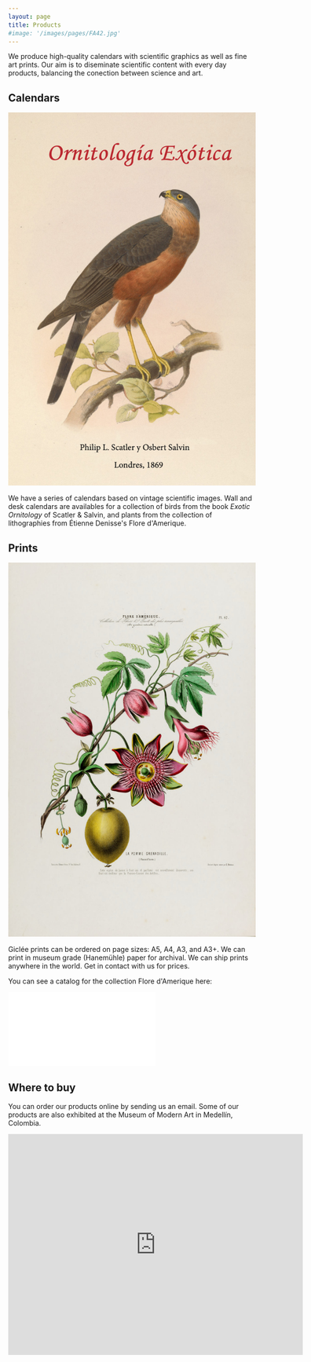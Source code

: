 ```yaml
---
layout: page
title: Products
#image: '/images/pages/FA42.jpg'
---
```


We produce high-quality calendars with scientific graphics as well as fine art prints. Our aim is to diseminate scientific content with every day products, balancing the conection between science and art.

## Calendars

![Calendario Ornitología Exotica](/images/pages/calendarOrnitologiaExotica.png)

We have a series of calendars based on vintage scientific images. Wall and desk calendars are availables for a collection of birds from the book *Exotic Ornitology* of Scatler & Salvin, and plants from the collection of lithographies from Étienne Denisse's Flore d'Amerique.   

## Prints
![Print](/images/pages/FA42.jpg)

Giclée prints can be ordered on page sizes: A5, A4, A3, and A3+. We can print in museum grade (Hanemühle) paper for archival. We can ship prints anywhere in the world. Get in contact with us for prices. 

You can see a catalog for the collection Flore d'Amerique here:

<embed src="/images/catalogFloreAmerique.pdf" type="application/pdf" />

## Where to buy
You can order our products online by sending us an email. Some of our products are also exhibited at the Museum of Modern Art in Medellín, Colombia. 

<iframe src="https://www.google.com/maps/embed?pb=!1m18!1m12!1m3!1d3966.303912025669!2d-75.57613033410587!3d6.22359932830085!2m3!1f0!2f0!3f0!3m2!1i1024!2i768!4f13.1!3m3!1m2!1s0x0%3A0xbce652e7fed6145!2sTienda%20de%20Regalos%20Mamm%20Museo%20de%20Arte%20Moderno%20de%20Medell%C3%ADn!5e0!3m2!1sen!2sde!4v1612025298618!5m2!1sen!2sde" width="600" height="450" frameborder="0" style="border:0;" allowfullscreen="" aria-hidden="false" tabindex="0"></iframe>

